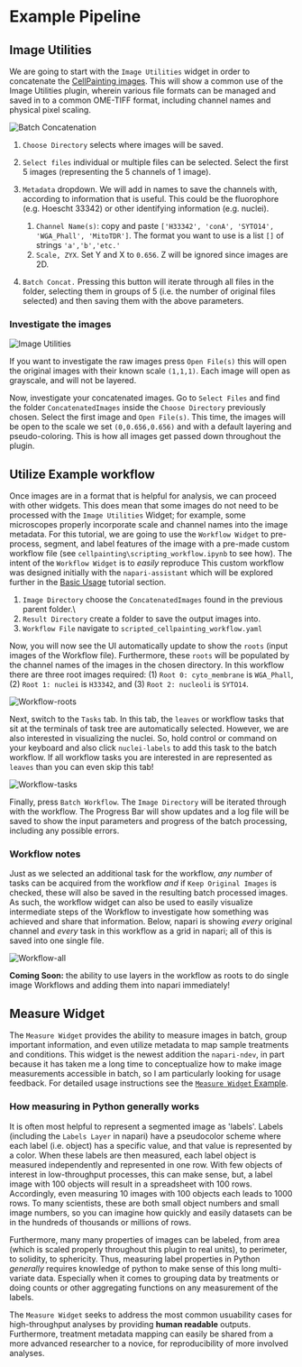 # Example Pipeline

## Image Utilities

We are going to start with the `Image Utilities` widget in order to concatenate the [CellPainting images](00_setup.md#cellpainting-images). This will show a common use of the Image Utilities plugin, wherein various file formats can be managed and saved in to a common OME-TIFF format, including channel names and physical pixel scaling.

![Batch Concatenation](screenshots/batch-concatenate.gif)

1. `Choose Directory` selects where images will be saved.
2. `Select files` individual or multiple files can be selected. Select the first 5 images (representing the 5 channels of 1 image).
3. `Metadata` dropdown. We will add in names to save the channels with, according to information that is useful. This could be the fluorophore (e.g. Hoescht 33342) or other identifying information (e.g. nuclei).

    1. `Channel Name(s)`: copy and paste `['H33342', 'conA', 'SYTO14', 'WGA_Phall', 'MitoTDR']`. The format you want to use is a list `[]` of strings `'a','b','etc.'`
    2. `Scale, ZYX`. Set Y and X to `0.656`. Z will be ignored since images are 2D.

4. `Batch Concat.` Pressing this button will iterate through all files in the folder, selecting them in groups of 5 (i.e. the number of original files selected) and then saving them with the above parameters.

### Investigate the images

![Image Utilities](screenshots/image-concatenation.png)

If you want to investigate the raw images press `Open File(s)` this will open the original images with their known scale `(1,1,1)`. Each image will open as grayscale, and will not be layered.

Now, investigate your concatenated images. Go to `Select Files` and find the folder `ConcatenatedImages` inside the `Choose Directory` previously chosen. Select the first image and `Open File(s)`. This time, the images will be open to the scale we set `(0,0.656,0.656)` and with a default layering and pseudo-coloring. This is how all images get passed down throughout the plugin.

## Utilize Example workflow

Once images are in a format that is helpful for analysis, we can proceed with other widgets. This does mean that some images do not need to be processed with the `Image Utilities` Widget; for example, some microscopes properly incorporate scale and channel names into the image metadata. For this tutorial, we are going to use the `Workflow Widget` to pre-process, segment, and label features of the image with a pre-made custom workflow file (see `cellpainting\scripting_workflow.ipynb` to see how). The intent of the `Workflow Widget` is to *easily* reproduce This custom workflow was designed initially with the `napari-assistant` which will be explored further in the [Basic Usage](02_basic_usage.md) tutorial section.

1. `Image Directory` choose the `ConcatenatedImages` found in the previous parent folder.\
2. `Result Directory` create a folder to save the output images into.
3. `Workflow File` navigate to `scripted_cellpainting_workflow.yaml`

Now, you will now see the UI automatically update to show the `roots` (input images of the Workflow file). Furthermore, these `roots` will be populated by the channel names of the images in the chosen directory. In this workflow there are three root images required: (1) `Root 0: cyto_membrane` is `WGA_Phall`, (2) `Root 1: nuclei` is `H33342`, and (3) `Root 2: nucleoli` is `SYTO14`.

![Workflow-roots](screenshots/workflow-roots.png)

Next, switch to the `Tasks` tab. In this tab, the `leaves` or workflow tasks that sit at the terminals of task tree are automatically selected. However, we are also interested in visualizing the nuclei. So, hold control or command on your keyboard and also click `nuclei-labels` to add this task to the batch workflow. If all workflow tasks you are interested in are represented as `leaves` than you can even skip this tab!

![Workflow-tasks](screenshots/workflow-tasks.png)

Finally, press `Batch Workflow`. The `Image Directory` will be iterated through with the workflow. The Progress Bar will show updates and a log file will be saved to show the input parameters and progress of the batch processing, including any possible errors.

### Workflow notes

Just as we selected an additional task for the workflow, *any number* of tasks can be acquired from the workflow *and* if `Keep Original Images` is checked, these will also be saved in the resulting batch processed images. As such, the workflow widget can also be used to easily visualize intermediate steps of the Workflow to investigate how something was achieved and share that information. Below, napari is showing *every* original channel and *every* task in this workflow as a grid in napari; all of this is saved into one single file.

![Workflow-all](screenshots/workflow-all.png)

**Coming Soon:** the ability to use layers in the workflow as roots to do single image Workflows and adding them into napari immediately!

## Measure Widget

The `Measure Widget` provides the ability to measure images in batch, group important information, and even utilize metadata to map sample treatments and conditions. This widget is the newest addition the `napari-ndev`, in part because it has taken me a long time to conceptualize how to make image measurements accessible in batch, so I am particularly looking for usage feedback. For detailed usage instructions see the [`Measure Widget` Example](../examples/measure/measure_widget.ipynb).

### How measuring in Python generally works

It is often most helpful to represent a segmented image as 'labels'. Labels (including the `Labels Layer` in napari) have a pseudocolor scheme where each label (i.e. object) has a specific value, and that value is represented by a color. When these labels are then measured, each label object is measured independently and represented in one row. With few objects of interest in low-throughput processes, this can make sense, but, a label image with 100 objects will result in a spreadsheet with 100 rows. Accordingly, even measuring 10 images with 100 objects each leads to 1000 rows. To many scientists, these are both small object numbers and small image numbers, so you can imagine how quickly and easily datasets can be in the hundreds of thousands or millions of rows.

Furthermore, many many properties of images can be labeled, from area (which is scaled properly throughout this plugin to real units), to perimeter, to solidity, to sphericity. Thus, measuring label properties in Python *generally* requires knowledge of python to make sense of this long multi-variate data. Especially when it comes to grouping data by treatments or doing counts or other aggregating functions on any measurement of the labels.

The `Measure Widget` seeks to address the most common usuability cases for high-throughput analyses by providing **human readable** outputs. Furthermore, treatment metadata mapping can easily be shared from a more advanced researcher to a novice, for reproducibility of more involved analyses.
